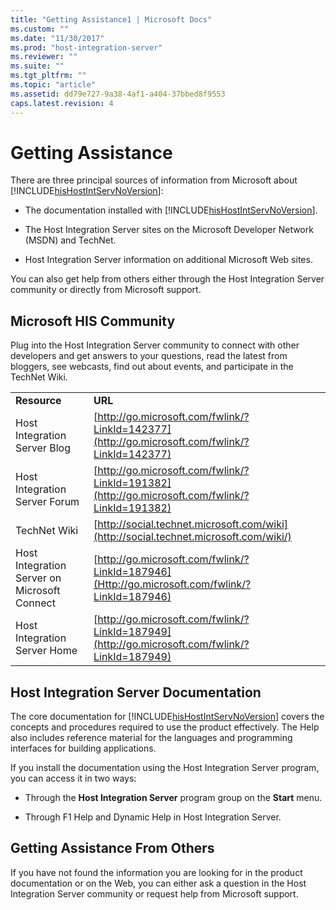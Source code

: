 ```yaml
---
title: "Getting Assistance1 | Microsoft Docs"
ms.custom: ""
ms.date: "11/30/2017"
ms.prod: "host-integration-server"
ms.reviewer: ""
ms.suite: ""
ms.tgt_pltfrm: ""
ms.topic: "article"
ms.assetid: dd79e727-9a38-4af1-a404-37bbed8f9553
caps.latest.revision: 4
---
```

# Getting Assistance
There are three principal sources of information from Microsoft about [!INCLUDE[hisHostIntServNoVersion](../includes/hishostintservnoversion-md.md)]:  
  
-   The documentation installed with [!INCLUDE[hisHostIntServNoVersion](../includes/hishostintservnoversion-md.md)].  
  
-   The Host Integration Server sites on the Microsoft Developer Network (MSDN) and TechNet.  
  
-   Host Integration Server information on additional Microsoft Web sites.  
  
 You can also get help from others either through the Host Integration Server community or directly from Microsoft support.  
  
## Microsoft HIS Community  
 Plug into the Host Integration Server community to connect with other developers and get answers to your questions, read the latest from bloggers, see webcasts, find out about events, and participate in the TechNet Wiki.  
  
|||  
|-|-|  
|**Resource**|**URL**|  
|Host Integration Server Blog|[http://go.microsoft.com/fwlink/?LinkId=142377](http://go.microsoft.com/fwlink/?LinkId=142377)|  
|Host Integration Server Forum|[http://go.microsoft.com/fwlink/?LinkId=191382](http://go.microsoft.com/fwlink/?LinkId=191382)|  
|TechNet Wiki|[http://social.technet.microsoft.com/wiki](http://social.technet.microsoft.com/wiki/)|  
|Host Integration Server on Microsoft Connect|[http://go.microsoft.com/fwlink/?LinkId=187946](Http://go.microsoft.com/fwlink/?LinkId=187946)|  
|Host Integration Server Home|[http://go.microsoft.com/fwlink/?LinkId=187949](http://go.microsoft.com/fwlink/?LinkId=187949)|  
  
## Host Integration Server Documentation  
 The core documentation for [!INCLUDE[hisHostIntServNoVersion](../includes/hishostintservnoversion-md.md)] covers the concepts and procedures required to use the product effectively. The Help also includes reference material for the languages and programming interfaces for building applications.  
  
 If you install the documentation using the Host Integration Server program, you can access it in two ways:  
  
-   Through the **Host Integration Server** program group on the **Start** menu.  
  
-   Through F1 Help and Dynamic Help in Host Integration Server.  
  
## Getting Assistance From Others  
 If you have not found the information you are looking for in the product documentation or on the Web, you can either ask a question in the Host Integration Server community or request help from Microsoft support.